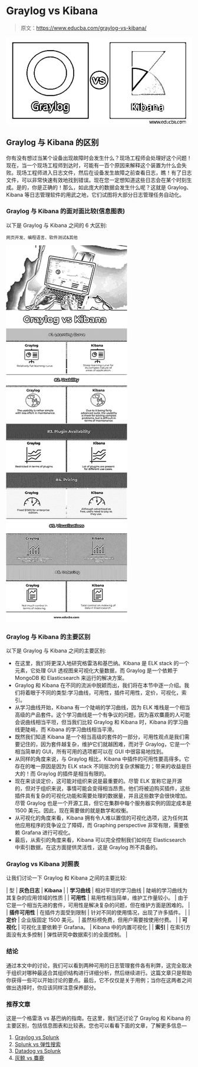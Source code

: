 # Graylog vs Kibana

> 原文：<https://www.educba.com/graylog-vs-kibana/>

![Graylog vs Kibana](img/afc6a8eb70267d65cad218dae47bf1ee.png "Graylog vs Kibana")



## Graylog 与 Kibana 的区别

你有没有想过当某个设备出现故障时会发生什么？现场工程师会处理好这个问题！现在，当一个现场工程师到达时，可能有一百个原因来解释这个装置为什么会失败。现场工程师进入日志文件，然后在设备发生故障之前查看日志，瞧！有了日志文件，可以非常快速有效地找到错误。现在您一定想知道这些日志会在某个时刻生成。是的，你是正确的！那么，如此庞大的数据会发生什么呢？这就是 Graylog、Kibana 等日志管理软件的用武之地，它们试图将大部分日志管理任务自动化。

### Graylog 与 Kibana 的面对面比较(信息图表)

以下是 Graylog 与 Kibana 之间的 6 大区别:

<small>网页开发、编程语言、软件测试&其他</small>

![Graylog vs Kibana info](img/0dd99041c287219a969f0036a863f966.png "Graylog vs Kibana info")



### Graylog 与 Kibana 的主要区别

以下是 Graylog 与 Kibana 之间的主要区别:

*   在这里，我们将更深入地研究格雷洛和基巴纳。Kibana 是 ELK stack 的一个元素，它处理 GUI 透视图来可视化大量数据，而 Graylog 是一个依赖于 MongoDB 和 Elasticsearch 来运行的解决方案。
*   Graylog 和 Kibana 在不同的流派中脱颖而出，我们将在本节中逐一介绍。我们将着眼于不同的类型:学习曲线，可用性，插件可用性，定价，可视化，索引。
*   从学习曲线开始，Kibana 有一个陡峭的学习曲线，因为 ELK 堆栈是一个相当高级的产品套件。这个学习曲线是一个有争议的问题，因为喜欢麋鹿的人可能会说曲线相当平坦，但当我们比较 Graylog 和 Kibana 时，Kibana 的学习曲线更陡峭，而 Kibana 的学习曲线相当平滑。
*   既然我们知道 Kibana 是一个相当高级的套件的一部分，可用性观点是我们需要记住的，因为套件越复杂，维护它们就越困难，而对于 Graylog，它是一个相当简单的 GUI，所有可用的选项都可以在 GUI 中很容易地找到。
*   从同样的角度来说，与 Graylog 相比，Kibana 中插件的可用性要高得多。它存在的唯一原因是因为 ELK stack 不同层次的复杂求解能力；带来的收益是巨大的！而 Graylog 的插件是相当有限的。
*   现在来谈谈定价，这可能对组织来说是最重要的。尽管 ELK 宣称它是开源的，但对于组织来说，事情可能会变得相当昂贵。他们将被迫购买插件，这些插件具有复杂的可视化功能和需要处理的数据量，并且这些数字会很快增加。尽管 Graylog 也是一个开源工具，但它在集群中每个服务器实例的固定成本是 1500 美元。因此，现在需要做的就是数学和权衡。
*   从可视化的角度来看，Kibana 拥有令人难以置信的可视化选项，这为任何其他应用程序的竞争设立了障碍，而 Graphing perspective 非常有限，需要依赖 Grafana 进行可视化。
*   最后，从索引的角度来看，Kibana 可以完全控制我们如何在 Elasticsearch 中索引数据，在这方面提供灵活性，这是 Graylog 所不具备的。

### Graylog vs Kibana 对照表

让我们讨论一下 Graylog 和 Kibana 之间的主要比较:

| 型 | **灰色日志** | **Kibana** |
| **学习曲线** | 相对平坦的学习曲线 | 陡峭的学习曲线为其复杂的应用领域的性质 |
| **可用性** | 易用性相当简单，维护工作量较小。 | 由于它是一个相当先进的套件，可用性是解决复杂的问题，但在维护方面是困难的。 |
| **插件可用性** | 在插件方面受到限制 | 针对不同的使用情况，出现了许多插件。 |
| **定价** | 企业版固定 1500 美元。 | 虽然标榜免费，但用户需要按使用付费。 |
| **可视化** | 可视化主要依赖于 Grafana。 | Kibana 中的内置可视化 |
| **索引** | 在索引方面没有太多控制 | 弹性研究中数据索引的全面控制。 |

### 结论

通过本文中的讨论，我们可以看到两种可用的日志管理套件各有利弊，这完全取决于组织对哪种最适合其组织结构进行详细分析，然后继续进行。这篇文章只是帮助你获得一些可以开始讨论的要点。最后，它不仅仅是关于用例；当你在这两者之间做出选择时，你应该同样注意保养部分。

### 推荐文章

这是一个格雷洛 vs 基巴纳的指南。在这里，我们还讨论了 Graylog 和 Kibana 的主要区别，包括信息图表和比较表。您也可以看看下面的文章，了解更多信息—

1.  [Graylog vs Splunk](https://www.educba.com/graylog-vs-splunk/)
2.  [Splunk vs 弹性搜索](https://www.educba.com/splunk-vs-elastic-search/)
3.  [Datadog vs Splunk](https://www.educba.com/datadog-vs-splunk/)
4.  [灰鲸 vs 麋鹿](https://www.educba.com/graylog-vs-elk/)






